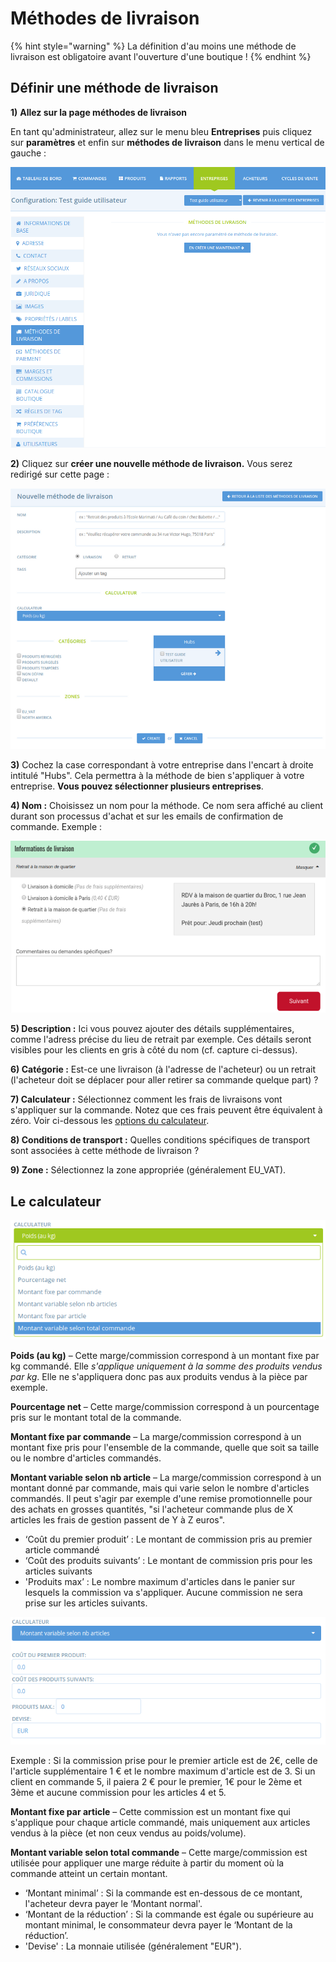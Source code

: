 # Méthodes de livraison

{% hint style="warning" %}
La définition d'au moins une méthode de livraison est obligatoire avant l'ouverture d'une boutique !
{% endhint %}

## Définir une méthode de livraison

**1)** **Allez sur la page méthodes de livraison**

En tant qu'administrateur, allez sur le menu bleu **Entreprises** puis cliquez sur **paramètres** et enfin sur **méthodes de livraison** dans le menu vertical de gauche :

![](<../../.gitbook/assets/image (73) (1).png>)

**2)** Cliquez sur **créer une nouvelle méthode de livraison.** Vous serez redirigé sur cette page :&#x20;

![](<../../.gitbook/assets/image (51) (1).png>)

**3)** Cochez la case correspondant à votre entreprise dans l'encart à droite intitulé "Hubs". Cela permettra à la méthode de bien s'appliquer à votre entreprise. **Vous pouvez sélectionner plusieurs entreprises**.

**4) Nom :** Choisissez un nom pour la méthode. Ce nom sera affiché au client durant son processus d'achat et sur les emails de confirmation de commande. Exemple :&#x20;

![](<../../.gitbook/assets/image (61) (1).png>)

**5) Description :** Ici vous pouvez ajouter des détails supplémentaires, comme l'adress précise du lieu de retrait par exemple. Ces détails seront visibles pour les clients en gris à côté du nom (cf. capture ci-dessus).

**6) Catégorie :** Est-ce une livraison (à l'adresse de l'acheteur) ou un retrait (l'acheteur doit se déplacer pour aller retirer sa commande quelque part) ?

**7) Calculateur :** Sélectionnez comment les frais de livraisons vont s'appliquer sur la commande. Notez que ces frais peuvent être équivalent à zéro. Voir ci-dessous les [options du calculateur](broken-reference).

**8) Conditions de transport :** Quelles conditions spécifiques de transport sont associées à cette méthode de livraison ?

**9) Zone :** Sélectionnez la zone appropriée (généralement EU\_VAT).



## Le calculateur

![](<../../.gitbook/assets/image (55) (1).png>)

**Poids (au kg)** – Cette marge/commission correspond à un montant fixe par kg commandé. Elle _s'applique uniquement à la somme des produits vendus par kg_. Elle ne s'appliquera donc pas aux produits vendus à la pièce par exemple.

**Pourcentage net** – Cette marge/commission correspond à un pourcentage pris sur le montant total de la commande.

**Montant fixe par commande** – La marge/commission correspond à un montant fixe pris pour l'ensemble de la commande, quelle que soit sa taille ou le nombre d'articles commandés.

**Montant variable selon nb article** – La marge/commission correspond à un montant donné par commande, mais qui varie selon le nombre d'articles commandés. Il peut s'agir par exemple d'une remise promotionnelle pour des achats en grosses quantités, "si l'acheteur commande plus de X articles les frais de gestion passent de Y à Z euros".

* ‘Coût du premier produit’ : Le montant de commission pris au premier article commandé
* ‘Coût des produits suivants’ : Le montant de commission pris pour les articles suivants
* 'Produits max’ : Le nombre maximum d'articles dans le panier sur lesquels la commission va s'appliquer. Aucune commission ne sera prise sur les articles suivants.

![](<../../.gitbook/assets/image (71) (1).png>)

Exemple : Si la commission prise pour le premier article est de 2€, celle de l'article supplémentaire 1 € et le nombre maximum d'article est de 3. Si un client en commande 5, il paiera 2 € pour le premier, 1€ pour le 2ème et 3ème et aucune commission pour les articles 4 et 5.

**Montant fixe par article** – Cette commission est un montant fixe qui s'applique pour chaque article commandé, mais uniquement aux articles vendus à la pièce (et non ceux vendus au poids/volume).

**Montant variable selon total commande** – Cette marge/commission est utilisée pour appliquer une marge réduite à partir du moment où la commande atteint un certain montant.

* ‘Montant minimal’ : Si la commande est en-dessous de ce montant, l'acheteur devra payer le ‘Montant normal'.
* ‘Montant de la réduction’ : Si la commande est égale ou supérieure au montant minimal, le consommateur devra payer le ‘Montant de la réduction’.
* 'Devise' : La monnaie utilisée (généralement "EUR").
